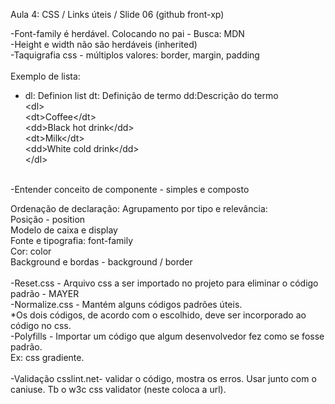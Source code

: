 Aula 4: CSS / Links úteis / Slide 06 (github front-xp)

-Font-family é herdável. Colocando no pai - Busca: MDN<br>
-Height e width não são herdáveis (inherited)<br>
-Taquigrafia css - múltiplos valores: border, margin, padding<br>
<br>
Exemplo de lista:<br>
- dl: Definion list dt: Definição de termo  dd:Descrição do termo<br>
&lt;dl&gt;<br>
  &lt;dt&gt;Coffee&lt;/dt&gt;<br>
  &lt;dd&gt;Black hot drink&lt;/dd&gt;<br>
  &lt;dt&gt;Milk&lt;/dt&gt;<br>
  &lt;dd&gt;White cold drink&lt;/dd&gt;<br>
&lt;/dl&gt;<br>
<br>
-Entender conceito de componente - simples e composto<br>

Ordenação de declaração: Agrupamento por tipo e relevância:<br>
Posição - position<br>
Modelo de caixa e display<br>
Fonte e tipografia: font-family<br>
Cor: color<br>
Background e bordas - background / border<br>
<br>
-Reset.css - Arquivo css a ser importado no projeto para eliminar o código padrão - MAYER<br>
-Normalize.css - Mantém alguns códigos padrões úteis.<br>
*Os dois códigos, de acordo com o escolhido, deve ser incorporado ao código no css.<br>
-Polyfills - Importar um código que algum desenvolvedor fez como se fosse padrão.<br>
Ex: css gradiente.<br>
<br>
-Validação csslint.net- validar o código, mostra os erros. Usar junto com o caniuse. Tb o w3c css validator (neste coloca a url).
